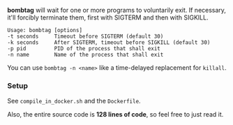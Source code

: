 **bombtag** 
will wait for one or more programs to voluntarily exit. 
If necessary, it'll forcibly terminate them, 
first with SIGTERM and then with SIGKILL.

```
Usage: bombtag [options]
-t seconds     Timeout before SIGTERM (default 30)
-k seconds     After SIGTERM, timeout before SIGKILL (default 30)
-p pid         PID of the process that shall exit
-n name        Name of the process that shall exit
```

You can use `bombtag -n <name>` like a time-delayed replacement for `killall`.

### Setup

See `compile_in_docker.sh` and the `Dockerfile`.

Also, the entire source code is **128 lines of code**,
so feel free to just read it.
